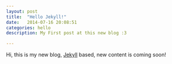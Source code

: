 ```yaml
---
layout: post
title:  "Hello Jekyll!"
date:   2014-07-16 20:08:51
categories: hello
description: My First post at this new blog :3

---
```


Hi, this is my new blog, [Jekyll](http://jekyllrb.com) based, new content is coming soon! 

